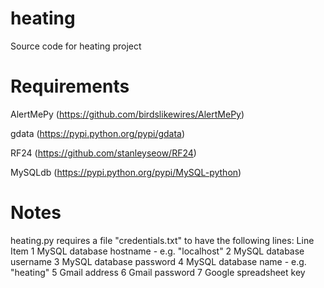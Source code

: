heating
=======

Source code for heating project

Requirements
============

AlertMePy (https://github.com/birdslikewires/AlertMePy)

gdata (https://pypi.python.org/pypi/gdata)

RF24 (https://github.com/stanleyseow/RF24)

MySQLdb (https://pypi.python.org/pypi/MySQL-python)

Notes
=====

heating.py requires a file "credentials.txt" to have the following lines:
Line	Item
1	MySQL database hostname - e.g. "localhost"
2	MySQL database username
3	MySQL database password
4	MySQL database name - e.g. "heating"
5	Gmail address
6	Gmail password
7	Google spreadsheet key

